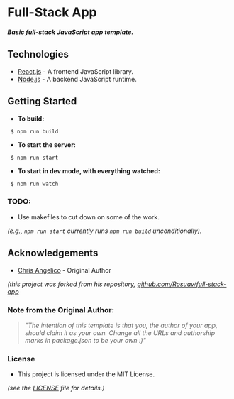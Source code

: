 # Full-Stack App #

 ***Basic full-stack JavaScript app template.***

## Technologies ##
 * [React.js](https://facebook.github.io/react/) - A frontend JavaScript library.
 * [Node.js](https://nodejs.org/en/) - A backend JavaScript runtime.

## Getting Started ##

* __To build:__
 ```
  $ npm run build
 ```

* __To start the server:__
 ```
  $ npm run start
 ```

* __To start in dev mode, with everything watched:__
 ```
  $ npm run watch
 ```

### TODO: ###
 * Use makefiles to cut down on some of the work.

  *(e.g., `npm run start` currently runs `npm run build` unconditionally).*

## Acknowledgements ##
 * [Chris Angelico](https://gist.github.com/Rosuav) - Original Author

 *(this project was forked from his repository, [ github.com/Rosuav/full-stack-app](https://github.com/Rosuav/full-stack-app)*

### Note from the Original Author: ###
 > *"The intention of this template is that you, the author of your app, should claim it as your own.*
 > *Change all the URLs and authorship marks in package.json to be your own :)"*

### License ###
 * This project is licensed under the MIT License.

  *(see the [LICENSE](https://github.com/Rosuav/full-stack-app/blob/master/LICENSE) file for details.)*
